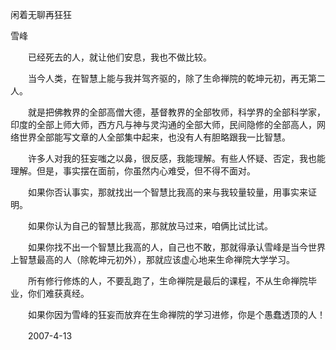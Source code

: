 闲着无聊再狂狂

雪峰


　　已经死去的人，就让他们安息，我也不做比较。

　　当今人类，在智慧上能与我并驾齐驱的，除了生命禅院的乾坤元初，再无第二人。

　　就是把佛教界的全部高僧大德，基督教界的全部牧师，科学界的全部科学家，印度的全部上师大师，西方凡与神与灵沟通的全部大师，民间隐修的全部高人，网络世界全部能写文章的人全部集中起来，也没有人有胆略跟我一比智慧。

　　许多人对我的狂妄嗤之以鼻，很反感，我能理解。有些人怀疑、否定，我也能理解。但是，事实摆在面前，你虽然内心难受，但不得不面对。

　　如果你否认事实，那就找出一个智慧比我高的来与我较量较量，用事实来证明。

　　如果你认为自己的智慧比我高，那就放马过来，咱俩比试比试。

　　如果你找不出一个智慧比我高的人，自己也不敢，那就得承认雪峰是当今世界上智慧最高的人（除乾坤元初外），那就应该虚心地来生命禅院大学学习。

　　所有修行修炼的人，不要乱跑了，生命禅院是最后的课程，不从生命禅院毕业，你们难获真经。

　　如果你因为雪峰的狂妄而放弃在生命禅院的学习进修，你是个愚蠢透顶的人！

　　2007-4-13




